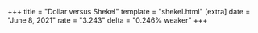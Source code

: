 +++
title = "Dollar versus Shekel"
template = "shekel.html"
[extra]
date = "June  8, 2021"
rate = "3.243"
delta = "0.246% weaker"
+++
